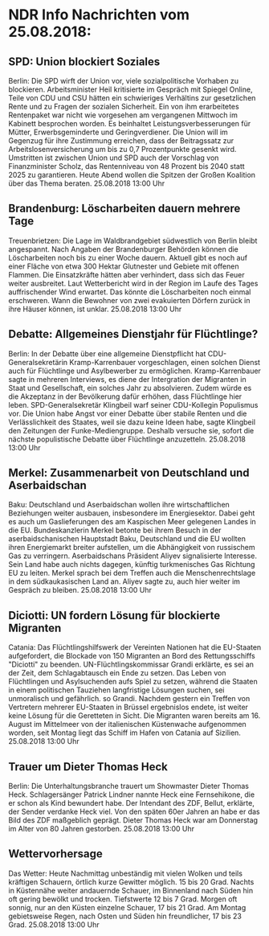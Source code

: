 # NDR Info Nachrichten vom 25.08.2018:


## SPD: Union blockiert Soziales
Berlin: Die SPD wirft der Union vor, viele sozialpolitische Vorhaben zu blockieren. Arbeitsminister Heil kritisierte im Gespräch mit Spiegel Online, Teile von CDU und CSU hätten ein schwieriges Verhältins zur gesetzlichen Rente und zu Fragen der sozialen Sicherheit. Ein von ihm erarbeitetes Rentenpaket war nicht wie vorgesehen am vergangenen Mittwoch im Kabinett besprochen worden. Es beinhaltet Leistungsverbesserungen für Mütter, Erwerbsgeminderte und Geringverdiener. Die Union will im Gegenzug für ihre Zustimmung erreichen, dass der Beitragssatz zur Arbeitslosenversicherung um bis zu 0,7 Prozentpunkte gesenkt wird. Umstritten ist zwischen Union und SPD auch der Vorschlag von Finanzminister Scholz, das Rentenniveau von 48 Prozent bis 2040 statt 2025 zu garantieren. Heute Abend wollen die Spitzen der Großen Koalition über das Thema beraten. 25.08.2018 13:00 Uhr 

## Brandenburg: Löscharbeiten dauern mehrere Tage
Treuenbrietzen:	Die Lage im Waldbrandgebiet südwestlich von Berlin bleibt angespannt. Nach Angaben der Brandenburger Behörden können die Löscharbeiten noch bis zu einer Woche dauern. Aktuell gibt es noch auf einer Fläche von
etwa 300 Hektar Glutnester und Gebiete mit offenen Flammen. Die Einsatzkräfte hätten aber verhindert, dass sich das Feuer weiter ausbreitet. Laut Wetterbericht wird in der Region im Laufe des Tages auffrischender Wind erwartet. Das könnte die Löscharbeiten noch einmal erschweren. Wann die Bewohner von zwei evakuierten Dörfern zurück in ihre Häuser können, ist unklar. 25.08.2018 13:00 Uhr 

## Debatte: Allgemeines Dienstjahr für Flüchtlinge?
Berlin: In der Debatte über eine allgemeine Dienstpflicht hat CDU-Generalsekretärin Kramp-Karrenbauer vorgeschlagen, einen solchen Dienst auch für Flüchtlinge und Asylbewerber zu ermöglichen. Kramp-Karrenbauer sagte in mehreren Interviews, es diene der Intergration der Migranten in Staat und Gesellschaft, ein solches Jahr zu absolvieren. Zudem würde es die Akzeptanz in der Bevölkerung dafür erhöhen, dass Flüchtlinge hier leben. SPD-Generalsekretär Klingbeil warf seiner CDU-Kollegin Populismus vor. Die Union habe Angst vor einer Debatte über stabile Renten und die Verlässlichkeit des Staates, weil sie dazu keine Ideen habe, sagte Klingbeil den Zeitungen der Funke-Mediengruppe. Deshalb versuche sie, sofort die nächste populistische Debatte über Flüchtlinge anzuzetteln. 25.08.2018 13:00 Uhr 

## Merkel: Zusammenarbeit von Deutschland und Aserbaidschan
Baku: 			 Deutschland und Aserbaidschan wollen ihre wirtschaftlichen Beziehungen weiter ausbauen, insbesondere im Energiesektor. Dabei geht es auch um Gaslieferungen des am Kaspischen Meer gelegenen Landes in die EU. Bundeskanzlerin Merkel betonte bei ihrem Besuch in der aserbaidschanischen Hauptstadt Baku, Deutschland und die EU wollten ihren Energiemarkt breiter aufstellen, um die Abhängigkeit von russischem Gas zu verringern. Aserbaidschans Präsident Aliyev signalisierte Interesse. Sein Land habe auch nichts dagegen, künftig turkmenisches Gas Richtung EU zu leiten. Merkel sprach bei dem Treffen auch die Menschenrechtslage in dem südkaukasischen Land an. Aliyev sagte zu, auch hier weiter im Gespräch zu bleiben. 25.08.2018 13:00 Uhr 

## Diciotti: UN fordern Lösung für blockierte Migranten
Catania: Das Flüchtlingshilfswerk der Vereinten Nationen hat die EU-Staaten aufgefordert, die Blockade von 150 Migranten an Bord des Rettungsschiffs "Diciotti" zu beenden. UN-Flüchtlingskommissar Grandi erklärte, es sei an der Zeit, dem Schlagabtausch ein Ende zu setzen. Das Leben von Flüchtlingen und Asylsuchenden aufs Spiel zu setzen, während die Staaten in einem politischen Tauziehen langfristige Lösungen suchen, sei unmoralisch und gefährlich. so Grandi. Nachdem gestern ein Treffen von Vertretern mehrerer EU-Staaten in Brüssel ergebnislos endete, ist weiter keine Lösung für die Geretteten in Sicht. Die Migranten waren bereits am 16. August im Mittelmeer von der italienischen Küstenwache aufgenommen worden, seit Montag liegt das Schiff im Hafen von Catania auf Sizilien. 25.08.2018 13:00 Uhr 

## Trauer um Dieter Thomas Heck
Berlin: Die Unterhaltungsbranche trauert um Showmaster Dieter Thomas Heck. Schlagersänger Patrick Lindner nannte Heck eine Fernsehikone, die er schon als Kind bewundert habe. Der Intendant des ZDF, Bellut, erklärte, der Sender verdanke Heck viel. Von den späten 60er Jahren an habe er das Bild des ZDF maßgeblich geprägt. Dieter Thomas Heck war am Donnerstag im Alter von 80 Jahren gestorben. 25.08.2018 13:00 Uhr 

## Wettervorhersage
Das Wetter:
Heute Nachmittag unbeständig mit vielen Wolken und teils kräftigen Schauern, örtlich kurze Gewitter möglich. 15 bis 20 Grad. Nachts in Küstennähe weiter andauernde Schauer, im Binnenland nach Süden hin oft gering bewölkt und trocken. Tiefstwerte 12 bis 7 Grad. Morgen oft sonnig, nur an den Küsten einzelne Schauer, 17 bis 21 Grad. Am Montag gebietsweise Regen, nach Osten und Süden hin freundlicher, 17 bis 23 Grad. 25.08.2018 13:00 Uhr 
